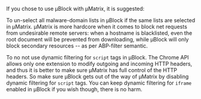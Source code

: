 If you chose to use µBlock with µMatrix, it is suggested:

To un-select all malware-domain lists in µBlock if the same lists are selected in µMatrix. µMatrix is more hardcore when it comes to block net requests from undesirable remote servers: when a hostname is blacklisted, even the root document will be prevented from downloading, while µBlock will only block secondary resources -- as per ABP-filter semantic.

To no not use dynamic filtering for `script` tags in µBlock. The Chrome API allows only one extension to modify outgoing and incoming HTTP headers, and thus it is better to make sure µMatrix has full control of the HTTP headers. So make sure µBlock gets out of the way of µMatrix by disabling dynamic filtering for `script` tags. You can keep dynamic filtering for `iframe` enabled in µBlock if you wish though, there is no harm.